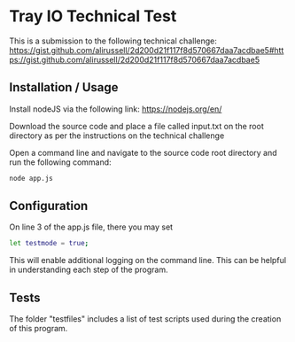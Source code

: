 # Tray IO Technical Test

This is a submission to the following technical challenge: https://gist.github.com/alirussell/2d200d21f117f8d570667daa7acdbae5#https://gist.github.com/alirussell/2d200d21f117f8d570667daa7acdbae5

## Installation / Usage

Install nodeJS via the following link: https://nodejs.org/en/

Download the source code and place a file called input.txt on the root directory as per the instructions on the technical challenge

Open a command line and navigate to the source code root directory and run the following command:


```bash
node app.js
```

## Configuration

On line 3 of the app.js file, there you may set 

```bash
let testmode = true;
```

This will enable additional logging on the command line. This can be helpful in understanding each step of the program.


## Tests 

The folder "testfiles" includes a list of test scripts used during the creation of this program.